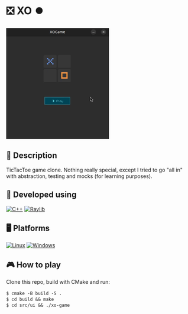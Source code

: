 # ❎ **XO** ⏺️

<img src="src/ui/demo.gif" height="300">

## 📃 Description

TicTacToe game clone. Nothing really special, except I tried to go "all in" with abstraction, testing and mocks (for learning purposes).

## 🔧 Developed using

[![C++](https://img.shields.io/badge/C++-black?style=for-the-badge&logo=cplusplus&logoColor=black&labelColor=orange)](#)
[![Raylib](https://img.shields.io/badge/raylib-black?style=for-the-badge&logo=raylib&logoColor=black&labelColor=orange)](#)

## 🖥️ Platforms

[![Linux](https://img.shields.io/badge/Linux-black?style=for-the-badge&logo=Linux&logoColor=black&labelColor=orange)](#)
[![Windows](https://img.shields.io/badge/Windows-black?style=for-the-badge&logo=Windows&logoColor=black&labelColor=orange)](#)

## 🎮 **How to play**

Clone this repo, build with CMake and run:

```
$ cmake -B build -S .
$ cd build && make
$ cd src/ui && ./xo-game
```
